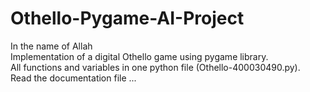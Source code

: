 ﻿# Othello-Pygame-AI-Project
In the name of Allah <br />
Implementation of a digital Othello game using pygame library. <br />
All functions and variables in one python file (Othello-400030490.py). <br />
Read the documentation file ...
